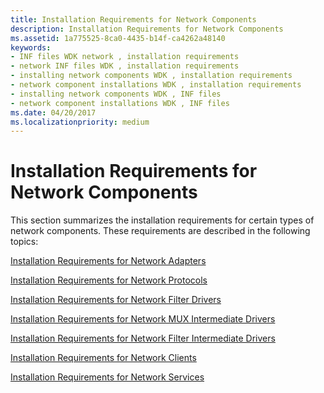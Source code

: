 ```yaml
---
title: Installation Requirements for Network Components
description: Installation Requirements for Network Components
ms.assetid: 1a775525-8ca0-4435-b14f-ca4262a48140
keywords:
- INF files WDK network , installation requirements
- network INF files WDK , installation requirements
- installing network components WDK , installation requirements
- network component installations WDK , installation requirements
- installing network components WDK , INF files
- network component installations WDK , INF files
ms.date: 04/20/2017
ms.localizationpriority: medium
---
```


# Installation Requirements for Network Components





This section summarizes the installation requirements for certain types of network components. These requirements are described in the following topics:

[Installation Requirements for Network Adapters](installation-requirements-for-network-adapters.md)

[Installation Requirements for Network Protocols](installation-requirements-for-network-protocols.md)

[Installation Requirements for Network Filter Drivers](installation-requirements-for-network-filter-drivers.md)

[Installation Requirements for Network MUX Intermediate Drivers](installation-requirements-for-network-mux-intermediate-drivers.md)

[Installation Requirements for Network Filter Intermediate Drivers](installation-requirements-for-network-filter-intermediate-drivers.md)

[Installation Requirements for Network Clients](installation-requirements-for-network-clients.md)

[Installation Requirements for Network Services](installation-requirements-for-network-services.md)

 

 





